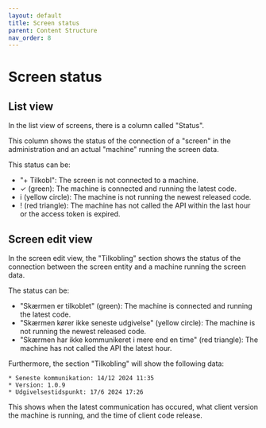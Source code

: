 ```yaml
---
layout: default
title: Screen status
parent: Content Structure
nav_order: 8
---
```


# Screen status

##  List view

In the list view of screens, there is a column called "Status".

This column shows the status of the connection of a "screen" in the administration and an
actual "machine" running the screen data. 

This status can be:

* "+ Tilkobl": The screen is not connected to a machine.
* ✓ (green):  The machine is connected and running the latest code.
* i (yellow circle): The machine is not running the newest released code.
* ! (red triangle): The machine has not called the API within the last hour or the access token is expired.

## Screen edit view

In the screen edit view, the "Tilkobling" section shows the status of the connection between the
screen entity and a machine running the screen data.

The status can be:

* "Skærmen er tilkoblet" (green): The machine is connected and running the latest code.
* "Skærmen kører ikke seneste udgivelse" (yellow circle): The machine is not running the newest released code.
* "Skærmen har ikke kommunikeret i mere end en time" (red triangle): The machine has not called the API the latest hour.

Furthermore, the section "Tilkobling" will show the following data:

```text
* Seneste kommunikation: 14/12 2024 11:35
* Version: 1.0.9
* Udgivelsestidspunkt: 17/6 2024 17:26
```

This shows when the latest communication has occured, what client version the machine is running,
and the time of client code release.
